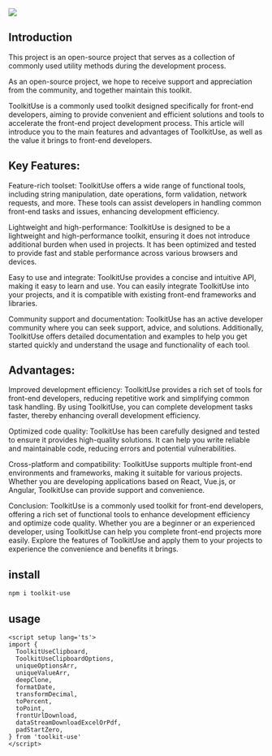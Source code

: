 ![](https://kennana.github.io/toolkit-use/logo.png)

## Introduction
This project is an open-source project that serves as a collection of commonly used utility methods during the development process.

As an open-source project, we hope to receive support and appreciation from the community, and together maintain this toolkit.

ToolkitUse is a commonly used toolkit designed specifically for front-end developers, aiming to provide convenient and efficient solutions and tools to accelerate the front-end project development process. This article will introduce you to the main features and advantages of ToolkitUse, as well as the value it brings to front-end developers.

## Key Features:
Feature-rich toolset: ToolkitUse offers a wide range of functional tools, including string manipulation, date operations, form validation, network requests, and more. These tools can assist developers in handling common front-end tasks and issues, enhancing development efficiency.

Lightweight and high-performance: ToolkitUse is designed to be a lightweight and high-performance toolkit, ensuring it does not introduce additional burden when used in projects. It has been optimized and tested to provide fast and stable performance across various browsers and devices.

Easy to use and integrate: ToolkitUse provides a concise and intuitive API, making it easy to learn and use. You can easily integrate ToolkitUse into your projects, and it is compatible with existing front-end frameworks and libraries.

Community support and documentation: ToolkitUse has an active developer community where you can seek support, advice, and solutions. Additionally, ToolkitUse offers detailed documentation and examples to help you get started quickly and understand the usage and functionality of each tool.

## Advantages:
Improved development efficiency: ToolkitUse provides a rich set of tools for front-end developers, reducing repetitive work and simplifying common task handling. By using ToolkitUse, you can complete development tasks faster, thereby enhancing overall development efficiency.

Optimized code quality: ToolkitUse has been carefully designed and tested to ensure it provides high-quality solutions. It can help you write reliable and maintainable code, reducing errors and potential vulnerabilities.

Cross-platform and compatibility: ToolkitUse supports multiple front-end environments and frameworks, making it suitable for various projects. Whether you are developing applications based on React, Vue.js, or Angular, ToolkitUse can provide support and convenience.

Conclusion:
ToolkitUse is a commonly used toolkit for front-end developers, offering a rich set of functional tools to enhance development efficiency and optimize code quality. Whether you are a beginner or an experienced developer, using ToolkitUse can help you complete front-end projects more easily. Explore the features of ToolkitUse and apply them to your projects to experience the convenience and benefits it brings.

## install

```bash
npm i toolkit-use
```

## usage

```vue
<script setup lang='ts'>
import { 
  ToolkitUseClipboard, 
  ToolkitUseClipboardOptions,
  uniqueOptionsArr,
  uniqueValueArr,
  deepClone,
  formatDate,
  transformDecimal,
  toPercent,
  toPoint,
  frontUrlDownload,
  dataStreamDownloadExcelOrPdf,
  padStartZero,
} from 'toolkit-use'
</script>
```


